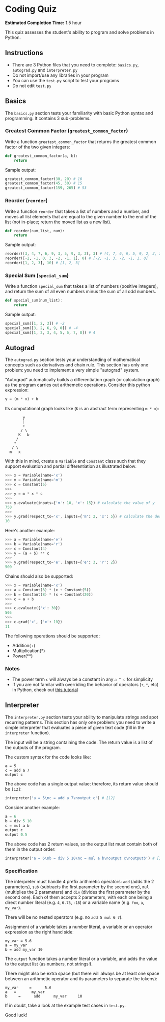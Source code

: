 # Coding Quiz

**Estimated Completion Time:** 1.5 hour

This quiz assesses the student's ability to program and solve problems in Python.

## Instructions

- There are 3 Python files that you need to complete: `basics.py`, `autograd.py` and `interpreter.py`
- Do not import/use any libraries in your program
- You can use the `test.py` script to test your programs
- Do not edit `test.py`

## Basics

The `basics.py` section tests your familiarity with basic Python syntax and programming. It contains 3 sub-problems.

### Greatest Common Factor (`greatest_common_factor`)

Write a function `greatest_common_factor` that returns the greatest common factor of the two given integers:

```python
def greatest_common_factor(a, b):
    return
```

Sample output:

```python
greatest_common_factor(30, 20) # 10
greatest_common_factor(45, 30) # 15
greatest_common_factor(159, 265) # 53
```

### Reorder (`reorder`)

Write a function `reorder` that takes a list of numbers and a number, and moves all list elements that are equal to the given number to the end of the list (not in-place; return the moved list as a new list).

```python
def reorder(num_list, num):
    return
```

Sample output:

```python
reorder([3, 4, 7, 6, 9, 3, 5, 9, 3, 2], 3) # [4, 7, 6, 9, 5, 9, 2, 3, 3, 3]
reorder([-2, -1, 0, 3, -2, -1, 1], 0) # [-2, -1, 3, -2, -1, 1, 0]
reorder([1, 2, 3], 10) # [1, 2, 3]
```

### Special Sum (`special_sum`)

Write a function `special_sum` that takes a list of numbers (positive integers), and return the sum of all even numbers minus the sum of all odd numbers.

```python
def special_sum(num_list):
    return
```

Sample output:

```python
special_sum([1, 2, 3]) # -2
special_sum([3, 2, 6, 9, 0]) # -4
special_sum([1, 2, 3, 4, 5, 6, 7, 8]) # 4
```

## Autograd

The `autograd.py` section tests your understanding of mathematical concepts such as derivatives and chain rule. This section has only one problem: you need to implement a very simple "autograd" system.

"Autograd" automatically builds a differentiation graph (or calculation graph) as the program carries out arithemetic operations. Consider this python expression:

```python
y = (m * x) + b
```

Its computational graph looks like (`K` is an abstract term representing `m * x`):

```
        y
        |
        +
       / \
      K   b
     /
    *
   / \
  m   x
```

With this in mind, create a `Variable` and `Constant` class such that they support evaluation and partial differentiation as illustrated below:

```python
>>> x = Variable(name='x')
>>> m = Variable(name='m')
>>> c = Constant(5)
>>>
>>> y = m * x * c
>>>
>>> y.evaluate(inputs={'m': 10, 'x': 15}) # calculate the value of y
750
>>>
>>> y.grad(respect_to='x', inputs={'m': 2, 'x': 5}) # calculate the derivative of y in respect to x
10
```

Here's another example:

```python
>>> a = Variable(name='e')
>>> b = Variable(name='r')
>>> c = Constant(4)
>>> y = (a + b) ** c
>>>
>>> y.grad(respect_to='e', inputs={'e': 3, 'r': 2})
500
```

Chains should also be supported:

```python
>>> x = Variable(name='x')
>>> a = Constant(3) * (x + Constant(5))
>>> b = Constant(8) * (x + Constant(20))
>>> c = a + b
>>>
>>> c.evaluate({'x': 30})
505
>>>
>>> c.grad('x', {'x': 10})
11
```

The following operations should be supported:
- Addition(+)
- Multiplication(\*)
- Power(\*\*)

### Notes

- The power term `c` will always be a constant in any `a ^ c` for simplicity
- If you are not familar with overriding the behavior of operators (`+`, `*`, etc) in Python, check out [this tutorial](https://www.geeksforgeeks.org/operator-overloading-in-python/)

## Interpreter

The `interpreter.py` section tests your ability to manipulate strings and spot recurring patterns. This section has only one problem: you need to write a simple interpreter that evaluates a piece of given text code (fill in the `interpreter` function).

The input will be a string containing the code. The return value is a list of the outputs of the program.

The custom syntax for the code looks like:

```
a = 5
c = add a 7
output c
```

The above code has a single output value; therefore, its return value should be `[12]`:

```python
interpreter('a = 5\nc = add a 7\noutput c') # [12]
```

Consider another example:

```python
a = 6
b = div 5 10
c = mul a b
output c
output 0.5
```

The above code has 2 return values, so the output list must contain both of them in the output order:

```python
interpreter('a = 6\nb = div 5 10\nc = mul a b\noutput c\noutputb') # [3, 0.5]
```

### Specification

The interpreter must handle 4 prefix arithmetic operators: `add` (adds the 2 parameters), `sub` (subtracts the first parameter by the second one), `mul` (multiplies the 2 parameters) and `div` (divides the first parameter by the second one). Each of them accepts 2 parameters, with each one being a direct number literal (e.g. `4`, `6.75`, `-18`) or a variable name (e.g. `foo`, `a`, `my_var`).

There will be no nested operators (e.g. no `add 5 mul 6 7`).

Assignment of a variable takes a number literal, a variable or an operator expression as the right hand side:
```
my_var = 5.6
a = my_var
b = add my_var 10
```

The `output` function takes a number literal or a variable, and adds the value to the output list (as numbers, not strings!).

There might also be extra space (but there will always be at least one space between an arithmetic operator and its parameters to separate the tokens):
```
my_var     =      5.6
a   =       my_var
b     =      add      my_var     10
```

If in doubt, take a look at the example test cases in `test.py`.

Good luck!